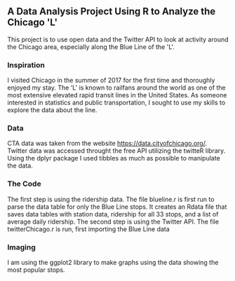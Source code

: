 ## A Data Analysis Project Using R to Analyze the Chicago 'L'


This project is to use open data and the Twitter API to look at activity around the Chicago area, especially along the Blue Line of the 'L'.

### Inspiration

I visited Chicago in the summer of 2017 for the first time and thoroughly enjoyed my stay. The 'L' is known to railfans around the world as one of the most extensive elevated rapid transit lines in the United States. As someone interested in statistics and public transportation, I sought to use my skills to explore the data about the line.

### Data

CTA data was taken from the website https://data.cityofchicago.org/. Twitter data was accessed throught the free API utilizing the twitteR library. Using the dplyr package I used tibbles as much as possible to manipulate the data.

### The Code

The first step is using the ridership data. The file blueline.r is first run to parse the data table for only the Blue Line stops. It creates an Rdata file that saves data tables with station data, ridership for all 33 stops, and a list of average daily ridership.
The second step is using the Twitter API. The file twitterChicago.r is run, first importing the Blue Line data

### Imaging

I am using the ggplot2 library to make graphs using the data showing the most popular stops.
